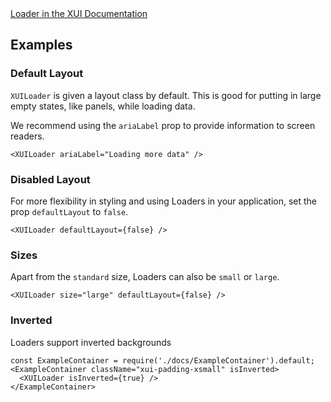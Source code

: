 <div class="xui-margin-vertical">
	<a href="../section-building-blocks-identifiers-loader.html" isDocLink>Loader in the XUI Documentation</a>
</div>

## Examples

### Default Layout

`XUILoader` is given a layout class by default. This is good for putting in large empty states, like panels, while loading data.

We recommend using the `ariaLabel` prop to provide information to screen readers.

```
<XUILoader ariaLabel="Loading more data" />
```
### Disabled Layout

For more flexibility in styling and using Loaders in your application, set the prop `defaultLayout` to `false`.

```
<XUILoader defaultLayout={false} />
```

### Sizes

Apart from the `standard` size, Loaders can also be `small` or `large`.

```
<XUILoader size="large" defaultLayout={false} />
```

### Inverted

Loaders support inverted backgrounds

```
const ExampleContainer = require('./docs/ExampleContainer').default;
<ExampleContainer className="xui-padding-xsmall" isInverted>
  <XUILoader isInverted={true} />
</ExampleContainer>
```

